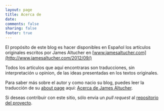 ```yaml
---
layout: page
title: Acerca de 
date:
comments: false
sharing: false 
footer: true
---
```


El propósito de este blog es hacer disponibles en Español los artículos oríginales escritos
por James Altucher en [www.jamesaltucher.com](http://www.jamesaltucher.com/2012/09/)

Todos los artículos que aquí encontraras son traducciones, sin interpretación u opinion, 
de las ideas presentadas en los textos originales.

Para saber más sobre el autor y como nacio su blog, puedes leer la traducción de su 
[about page](http://www.jamesaltucher.com/about/) aqui: 
[Acerca de James Altucher](/james-altucher).

Si deseas contribuir con este sitio, sólo envia un *pull request* al 
[repositorio del proyecto](https://github.com/web-log/jaltucher/tree/master).

